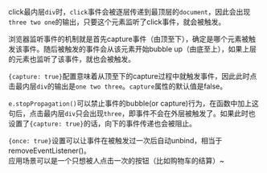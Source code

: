click最内层`div`时，`click`事件会被逐层传递到最顶层的`document`，因此会出现`three two one`的输出，只要这个元素监听了click事件，就会被触发。  

浏览器监听事件的机制就是首先capture事件（由顶至下），确定是哪个元素被触发该事件。随后被触发的事件会从该元素开始bubble up（由底至上），如果上层的元素也监听了该事件，就也会被触发。  

`{capture: true}`配置意味着从顶至下的capture过程中就触发事件，因此此时点击最内层`div`的输出是`one two three`。`capture`属性的默认值是false。  

`e.stopPropagation()`可以禁止事件的bubble(or capture)行为，在函数中加上这句后，点击最内层`div`只会出现`three`，即事件不会在外层被触发了。如果此时也设置了`{capture: true}`的话，向下的事件传递也会被阻止。

`{once: true}`设置可以让事件在被触发过一次后自动unbind，相当于removeEventListener()。  
应用场景可以是一个只想被人点击一次的按钮（比如购物车的结算）~